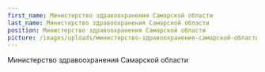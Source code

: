 ```yaml
---
first_name: Министерство здравоохранения Самарской области
last_name: Министерство здравоохранения Самарской области
position: Министерство здравоохранения Самарской области
picture: /images/uploads/министерство-здравоохранения-самарской-области.png
---
```

Министерство здравоохранения Самарской области